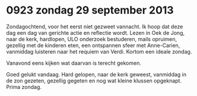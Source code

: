 # 0923 zondag 29 september 2013
Zondagochtend, voor het eerst niet gezweet vannacht. Ik hoop dat deze dag een dag van gerichte actie en reflectie wordt. Lezen in Oek de Jong, naar de kerk, hardlopen, ULO onderzoek bestuderen, mails opruimen, gezellig met de kinderen eten, een ontspannen sfeer met Anne-Carien, vanmiddag luisteren naar het requiem van Verdi. Kortom een ideale zondag.  

Vanavond eens kijken wat daarvan is terecht gekomen.  
 
Goed gelukt vandaag. Hard gelopen, naar de kerk geweest, vanmiddag in de zon gezeten, gezellig gegeten en nog wat kleine klussen opgeknapt. Prima zondag. 